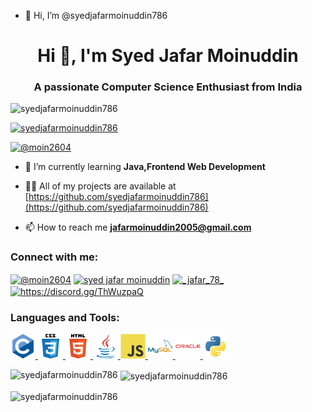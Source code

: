 - 👋 Hi, I’m @syedjafarmoinuddin786
<h1 align="center">Hi 👋, I'm Syed Jafar Moinuddin</h1>
<h3 align="center">A passionate Computer Science Enthusiast from India</h3>

<p align="left"> <img src="https://komarev.com/ghpvc/?username=syedjafarmoinuddin786&label=Profile%20views&color=0e75b6&style=flat" alt="syedjafarmoinuddin786" /> </p>

<p align="left"> <a href="https://github.com/ryo-ma/github-profile-trophy"><img src="https://github-profile-trophy.vercel.app/?username=syedjafarmoinuddin786" alt="syedjafarmoinuddin786" /></a> </p>

<p align="left"> <a href="https://twitter.com/@moin2604" target="blank"><img src="https://img.shields.io/twitter/follow/@moin2604?logo=twitter&style=for-the-badge" alt="@moin2604" /></a> </p>

- 🌱 I’m currently learning **Java,Frontend Web Development**

- 👨‍💻 All of my projects are available at [https://github.com/syedjafarmoinuddin786](https://github.com/syedjafarmoinuddin786)

- 📫 How to reach me **jafarmoinuddin2005@gmail.com**

<h3 align="left">Connect with me:</h3>
<p align="left">
<a href="https://twitter.com/@moin2604" target="blank"><img align="center" src="https://raw.githubusercontent.com/rahuldkjain/github-profile-readme-generator/master/src/images/icons/Social/twitter.svg" alt="@moin2604" height="30" width="40" /></a>
<a href="https://linkedin.com/in/syed jafar moinuddin" target="blank"><img align="center" src="https://raw.githubusercontent.com/rahuldkjain/github-profile-readme-generator/master/src/images/icons/Social/linked-in-alt.svg" alt="syed jafar moinuddin" height="30" width="40" /></a>
<a href="https://instagram.com/_jafar_78_" target="blank"><img align="center" src="https://raw.githubusercontent.com/rahuldkjain/github-profile-readme-generator/master/src/images/icons/Social/instagram.svg" alt="_jafar_78_" height="30" width="40" /></a>
<a href="https://discord.gg/https://discord.gg/ThWuzpaQ" target="blank"><img align="center" src="https://raw.githubusercontent.com/rahuldkjain/github-profile-readme-generator/master/src/images/icons/Social/discord.svg" alt="https://discord.gg/ThWuzpaQ" height="30" width="40" /></a>
</p>

<h3 align="left">Languages and Tools:</h3>
<p align="left"> <a href="https://www.cprogramming.com/" target="_blank" rel="noreferrer"> <img src="https://raw.githubusercontent.com/devicons/devicon/master/icons/c/c-original.svg" alt="c" width="40" height="40"/> </a> <a href="https://www.w3schools.com/css/" target="_blank" rel="noreferrer"> <img src="https://raw.githubusercontent.com/devicons/devicon/master/icons/css3/css3-original-wordmark.svg" alt="css3" width="40" height="40"/> </a> <a href="https://www.w3.org/html/" target="_blank" rel="noreferrer"> <img src="https://raw.githubusercontent.com/devicons/devicon/master/icons/html5/html5-original-wordmark.svg" alt="html5" width="40" height="40"/> </a> <a href="https://www.java.com" target="_blank" rel="noreferrer"> <img src="https://raw.githubusercontent.com/devicons/devicon/master/icons/java/java-original.svg" alt="java" width="40" height="40"/> </a> <a href="https://developer.mozilla.org/en-US/docs/Web/JavaScript" target="_blank" rel="noreferrer"> <img src="https://raw.githubusercontent.com/devicons/devicon/master/icons/javascript/javascript-original.svg" alt="javascript" width="40" height="40"/> </a> <a href="https://www.mysql.com/" target="_blank" rel="noreferrer"> <img src="https://raw.githubusercontent.com/devicons/devicon/master/icons/mysql/mysql-original-wordmark.svg" alt="mysql" width="40" height="40"/> </a> <a href="https://www.oracle.com/" target="_blank" rel="noreferrer"> <img src="https://raw.githubusercontent.com/devicons/devicon/master/icons/oracle/oracle-original.svg" alt="oracle" width="40" height="40"/> </a> <a href="https://www.python.org" target="_blank" rel="noreferrer"> <img src="https://raw.githubusercontent.com/devicons/devicon/master/icons/python/python-original.svg" alt="python" width="40" height="40"/> </a> </p>

<p><img align="left" src="https://github-readme-stats.vercel.app/api/top-langs?username=syedjafarmoinuddin786&show_icons=true&locale=en&layout=compact" alt="syedjafarmoinuddin786" /></p>

<p>&nbsp;<img align="center" src="https://github-readme-stats.vercel.app/api?username=syedjafarmoinuddin786&show_icons=true&locale=en" alt="syedjafarmoinuddin786" /></p>

<p><img align="center" src="https://github-readme-streak-stats.herokuapp.com/?user=syedjafarmoinuddin786&" alt="syedjafarmoinuddin786" /></p>


<!---
syedjafarmoinuddin786/syedjafarmoinuddin786 is a ✨ special ✨ repository because its `README.md` (this file) appears on your GitHub profile.
You can click the Preview link to take a look at your changes.
--->
